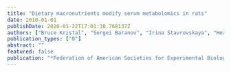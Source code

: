 ```yaml
---
title: "Dietary macronutrients modify serum metabolomics in rats"
date: 2010-01-01
publishDate: 2020-01-22T17:01:38.768137Z
authors: ["Bruce Kristal", "Sergei Baranov", "Irina Stavrovskaya", "Heather Greenberg", "Diane Sheldon", "Vasant Marur", "Neil Russell", "Matt Sniatynski", "Caryn Porter"]
publication_types: ["0"]
abstract: ""
featured: false
publication: "*Federation of American Societies for Experimental Biology*"
---
```


